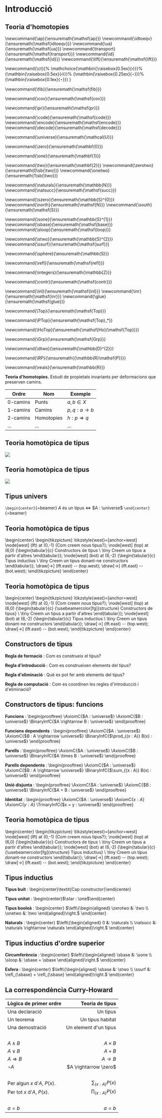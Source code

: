 # Introducció

## Teoria d'homotopies

 <!-- # Math -->


<!-- ## General HoTT -->

<!-- Basic functions -->
\newcommand{\ap}{\ensuremath{\mathsf{ap}}}
\newcommand{\idtoeqv}{\ensuremath{\mathsf{idtoeqv}}}
\newcommand{\ua}{\ensuremath{\mathsf{ua}}}
\newcommand{\transport}{\ensuremath{\mathsf{transport}}}
\newcommand{\id}{\ensuremath{\mathsf{id}}}
\newcommand{\lift}{\ensuremath{\mathsf{lift}}}

<!-- Path concatenation, taken from HoTT -->
\newcommand{\ct}{%
  \mathchoice{\mathbin{\raisebox{0.5ex}{$\displaystyle\centerdot$}}}%
             {\mathbin{\raisebox{0.5ex}{$\centerdot$}}}%
             {\mathbin{\raisebox{0.25ex}{$\scriptstyle\,\centerdot\,$}}}%
             {\mathbin{\raisebox{0.1ex}{$\scriptscriptstyle\,\centerdot\,$}}}
}

<!-- The fiber function -->
\newcommand{\fib}{\ensuremath{\mathsf{fib}}}

<!-- cov -->
\newcommand{\cov}{\ensuremath{\mathsf{cov}}}

<!-- projection function -->
\newcommand{\pr}{\ensuremath{\mathsf{pr}}}

<!-- code, encode and decode -->
\newcommand{\code}{\ensuremath{\mathsf{code}}}
\newcommand{\encode}{\ensuremath{\mathsf{encode}}}
\newcommand{\decode}{\ensuremath{\mathsf{decode}}}


<!-- ## Types -->

<!-- Universe -->
\newcommand{\universe}{\ensuremath{\mathcal{U}}}

<!-- Empty type -->
\newcommand{\zero}{\ensuremath{\mathbf{0}}}

<!-- Unit type -->
\newcommand{\one}{\ensuremath{\mathbf{1}}}
<!-- Its element is \star -->

<!-- Bool type and its elements -->
\newcommand{\two}{\ensuremath{\mathbf{2}}}
\newcommand{\zerotwo}{\ensuremath{0\sb{\two}}}
\newcommand{\onetwo}{\ensuremath{1\sb{\two}}}

<!-- Naturals -->
\newcommand{\naturals}{\ensuremath{\mathbb{N}}}
\newcommand{\natsucc}{\ensuremath{\mathsf{succ}}}

<!-- S 0 -->
\newcommand{\szero}{\ensuremath{\mathbb{S}^{0}}}
\newcommand{\north}{\ensuremath{\mathsf{N}}}
\newcommand{\south}{\ensuremath{\mathsf{S}}}


<!-- Circle -->
\newcommand{\sone}{\ensuremath{\mathbb{S}^{1}}}
\newcommand{\sbase}{\ensuremath{\mathsf{base}}}
\newcommand{\sloop}{\ensuremath{\mathsf{loop}}}

<!-- Sphere -->
\newcommand{\stwo}{\ensuremath{\mathbb{S}^{2}}}
\newcommand{\ssurf}{\ensuremath{\mathsf{surf}}}

<!-- General sphere -->
\newcommand{\sphere}{\ensuremath{\mathbb{S}}}


<!-- ## Path types -->

<!-- refl -->
\newcommand{\refl}{\ensuremath{\mathsf{refl}}}


<!-- ## Algebra -->

<!-- Integers -->
\newcommand{\integers}{\ensuremath{\mathbb{Z}}}


<!-- ## Truncations -->

<!-- ||·|| -->
<!-- The hash character breaks beamer -- see: https://tex.stackexchange.com/questions/420448/error-illegal-parameter-number-in-definition-of-iterate ->
<!-- \newcommand{\norm}[1]{\left\lVert#1\right\rVert} -->

<!-- The function in the definition of contractible types -->
\newcommand{\contr}{\ensuremath{\mathsf{contr}}}


<!-- ## Pushouts -->

<!-- inl -->
\newcommand{\inl}{\ensuremath{\mathsf{inl}}}
\newcommand{\inr}{\ensuremath{\mathsf{inr}}}
\newcommand{\glue}{\ensuremath{\mathsf{glue}}}


<!-- ## Categories -->

<!-- Top -->
\newcommand{\Top}{\ensuremath{\mathsf{Top}}}

<!-- Pointed Top -->
\newcommand{\PTop}{\ensuremath{\mathsf{Top}_*}}

<!-- Ho(Top) -->
\newcommand{\HoTop}{\ensuremath{\mathsf{Ho}(\mathsf{Top})}}

<!-- Grp -->
\newcommand{\Grp}{\ensuremath{\mathsf{Grp}}}


<!-- ## Topology -->

<!-- Closed 2-dimensional disk -->
\newcommand{\dtwo}{\ensuremath{\mathbb{D}^{2}}}

<!-- Real projective space -->
\newcommand{\RP}{\ensuremath{{\mathbb{R}\mathsf{P}}}}

<!-- Real line -->
\newcommand{\reals}{\ensuremath{\mathbb{R}}}


**Teoria d'homotopies.** Estudi de propietats invariants per deformacions que preserven camins.

| Ordre | Nom | Exemple |
|---|---|---|
| 0-camins | Punts | $a, b \in X$ |
| 1-camins | Camins | $p, q : a \rightarrow b$ |
| 2-camins | Homotopies | $h : p \Rightarrow q$ |
| ... | ... | ... |



## Teoria homotòpica de tipus

![](out/images/type.png)


## Teoria homotòpica de tipus

![](out/images/type-annotated.png)


## Tipus univers

```\begin{center}```{=beamer}
$A$ és un tipus $\iff$ $A : \universe$
```\end{center}```{=beamer}


## Teoria homotòpica de tipus

\begin{center}
\begin{tikzpicture}
\tikzstyle{west}=[anchor=west]
\node[west] (lft) at (0,-1) {Com creem nous tipus?};
\node[west] (top) at (6,0) {\begin{tabular}{c} Constructors de tipus \\ \tiny Creem un tipus a partir d'altres \end{tabular}};
\node[west] (bot) at (6,-2) {\begin{tabular}{c} Tipus inductius \\ \tiny Creem un tipus donant-ne constructors \end{tabular}};
\draw[->] (lft.east) -- (top.west);
\draw[->] (lft.east) -- (bot.west);
\end{tikzpicture}
\end{center}


## Teoria homotòpica de tipus

\begin{center}
\begin{tikzpicture}
\tikzstyle{west}=[anchor=west]
\node[west] (lft) at (0,-1) {Com creem nous tipus?};
\node[west] (top) at (6,0) {\begin{tabular}{c} {\usebeamercolor[fg]{structure} Constructors de tipus} \\ \tiny Creem un tipus a partir d'altres \end{tabular}};
\node[west] (bot) at (6,-2) {\begin{tabular}{c} Tipus inductius \\ \tiny Creem un tipus donant-ne constructors \end{tabular}};
\draw[->] (lft.east) -- (top.west);
\draw[->] (lft.east) -- (bot.west);
\end{tikzpicture}
\end{center}


## Constructors de tipus

**Regla de formació**
: Com es construeix el tipus?

**Regla d'introducció**
: Com es construeixen elements del tipus?

**Regla d'eliminació**
: Què es pot fer amb elements del tipus?

**Regla de computació**
: Com es coordinen les regles d'introducció i d'eliminació?


## Constructors de tipus: funcions

**Funcions**
: \begin{prooftree}
  \AxiomC{$A : \universe$}
  \AxiomC{$B : \universe$}
  \BinaryInfC{$A \rightarrow B : \universe$}
  \end{prooftree}

**Funcions dependents**
: \begin{prooftree}
  \AxiomC{$A : \universe$}
  \AxiomC{$B : A \rightarrow \universe$}
  \BinaryInfC{$\prod_{(x : A)} B(x) : \universe$}
  \end{prooftree}

**Parells**
: \begin{prooftree}
  \AxiomC{$A : \universe$}
  \AxiomC{$B : \universe$}
  \BinaryInfC{$A \times B : \universe$}
  \end{prooftree}

**Parells dependents**
: \begin{prooftree}
  \AxiomC{$A : \universe$}
  \AxiomC{$B : A \rightarrow \universe$}
  \BinaryInfC{$\sum_{(x : A)} B(x) : \universe$}
  \end{prooftree}

**Unió disjunta**
: \begin{prooftree}
  \AxiomC{$A : \universe$}
  \AxiomC{$B : \universe$}
  \BinaryInfC{$A + B : \universe$}
  \end{prooftree}

**Identitat**
: \begin{prooftree}
  \AxiomC{$A : \universe$}
  \AxiomC{$x : A$}
  \AxiomC{$y : A$}
  \TrinaryInfC{$x = y : \universe$}
  \end{prooftree}


## Teoria homotòpica de tipus

\begin{center}
\begin{tikzpicture}
\tikzstyle{west}=[anchor=west]
\node[west] (lft) at (0,-1) {Com creem nous tipus?};
\node[west] (top) at (6,0) {\begin{tabular}{c} Constructors de tipus \\ \tiny Creem un tipus a partir d'altres \end{tabular}};
\node[west] (bot) at (6,-2) {\begin{tabular}{c} {\usebeamercolor[fg]{structure} Tipus inductius} \\ \tiny Creem un tipus donant-ne constructors \end{tabular}};
\draw[->] (lft.east) -- (top.west);
\draw[->] (lft.east) -- (bot.west);
\end{tikzpicture}
\end{center}


## Tipus inductius

**Tipus buit**
: \begin{center}\textit{Cap constructor}\end{center}

**Tipus unitat**
: \begin{center}$\star : \one$\end{center}

**Tipus booleà**
: \begin{center}
  $\left\{\begin{aligned}
  \zerotwo &: \two \\
  \onetwo &: \two
  \end{aligned}\right.$
  \end{center}

**Naturals**
: \begin{center}
  $\left\{\begin{aligned}
  0 &: \naturals \\
  \natsucc &: \naturals \rightarrow \naturals
  \end{aligned}\right.$
  \end{center}


## Tipus inductius d'ordre superior

**Circumferència**
: \begin{center}
  $\left\{\begin{aligned}
  \sbase &: \sone \\
  \sloop &: \sbase = \sbase
  \end{aligned}\right.$
  \end{center}

**Esfera**
: \begin{center}
  $\left\{\begin{aligned}
  \sbase &: \stwo \\
  \ssurf &: \refl_{\sbase} = \refl_{\sbase}
  \end{aligned}\right.$
  \end{center}


## La correspondència Curry-Howard

| Lògica de primer ordre                 | Teoria de tipus                        |
|----------------------------------------|---------------------------------------:|
| Una declaració                         | Un tipus                               |
| Un teorema                             | Un tipus habitat                       |
| Una demostració                        | Un element d'un tipus                  |
| &nbsp;                                 | &nbsp;                                 |
| $A \wedge B$                           | $A \times B$                           |
| $A \vee B$                             | $A + B$                                |
| $A \Rightarrow B$                      | $A \rightarrow B$                      |
| $\neg A$                               | $A \rightarrow \zero$                  |
| &nbsp;                                 | &nbsp;                                 |
| Per algun $x$ d'$A$, $P(x)$.           | $\sum_{(x : A)} P(x)$                  |
| Per tot $x$ d'$A$, $P(x)$.             | $\prod_{(x : A)} P(x)$                 |
| &nbsp;                                 | &nbsp;                                 |
| $a = b$                                | $a = b$                                |
